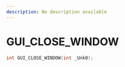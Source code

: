 ```yaml
---
description: No description available 
---
```


# GUI_CLOSE_WINDOW

```cpp
int GUI_CLOSE_WINDOW(int _Unk0);
```